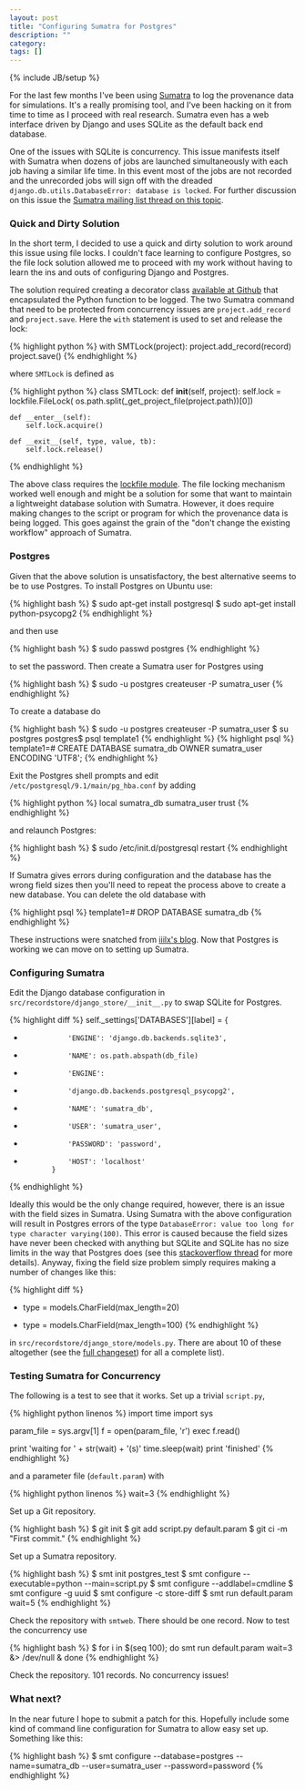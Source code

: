 ```yaml
---
layout: post
title: "Configuring Sumatra for Postgres"
description: ""
category: 
tags: []
---
```

{% include JB/setup %}

For the last few months I've been using [Sumatra][SMT] to log the
provenance data for simulations. It's a really promising tool, and I've
been hacking on it from time to time as I proceed with real
research. Sumatra even has a web interface driven by Django and uses
SQLite as the default back end database.

One of the issues with SQLite is concurrency. This issue manifests
itself with Sumatra when dozens of jobs are launched simultaneously
with each job having a similar life time. In this event most of the
jobs are not recorded and the unrecorded jobs will sign off with the
dreaded `django.db.utils.DatabaseError: database is locked`. For
further discussion on this issue the
[Sumatra mailing list thread on this topic](https://groups.google.com/forum/?fromgroups=#!topic/sumatra-users/-9Gci0thFLo).

### Quick and Dirty Solution

In the short term, I decided to use a quick and dirty solution to work
around this issue using file locks. I couldn't face learning to
configure Postgres, so the file lock solution allowed me to proceed
with my work without having to learn the ins and outs of configuring
Django and Postgres.

The solution required creating a decorator class
[available at Github](https://github.com/wd15/sumatra/blob/8b39d73b3cf85dbb8f2ada44a6914a27dff718df/src/smtdecorator.py)
that encapsulated the Python function to be logged. The two Sumatra
command that need to be protected from concurrency issues are
`project.add_record` and `project.save`. Here the `with` statement is
used to set and release the lock:

{% highlight python %}
with SMTLock(project):
    project.add_record(record)
    project.save()
{% endhighlight %}

where `SMTLock` is defined as

{% highlight python %}
class SMTLock:
    def __init__(self, project):
        self.lock = lockfile.FileLock(
            os.path.split(_get_project_file(project.path))[0])

    def __enter__(self):
        self.lock.acquire()

    def __exit__(self, type, value, tb):
        self.lock.release()
{% endhighlight %}

The above class requires the
[lockfile module](https://pypi.python.org/pypi/lockfile). The file
locking mechanism worked well enough and might be a solution for some
that want to maintain a lightweight database solution with
Sumatra. However, it does require making changes to the script or
program for which the provenance data is being logged. This goes
against the grain of the "don't change the existing workflow" approach
of Sumatra.

### Postgres

Given that the above solution is unsatisfactory, the best alternative
seems to be to use Postgres. To install Postgres on Ubuntu use:

{% highlight bash %}
$ sudo apt-get install postgresql
$ sudo apt-get install python-psycopg2
{% endhighlight %}

and then use

{% highlight bash %}
$ sudo passwd postgres
{% endhighlight %}

to set the password. Then create a Sumatra user for Postgres using

{% highlight bash %}
$ sudo -u postgres createuser -P sumatra_user
{% endhighlight %}

To create a database do

{% highlight bash %}
$ sudo -u postgres createuser -P sumatra_user
$ su postgres
postgres$ psql template1
{% endhighlight %}
{% highlight psql %}
template1=# CREATE DATABASE sumatra_db OWNER sumatra_user ENCODING 'UTF8';
{% endhighlight %}

Exit the Postgres shell prompts and edit
`/etc/postgresql/9.1/main/pg_hba.conf` by adding

{% highlight python %}
local      sumatra_db   sumatra_user   trust
{% endhighlight %}

and relaunch Postgres:

{% highlight bash %}
$ sudo /etc/init.d/postgresql restart
{% endhighlight %}

If Sumatra gives errors during configuration and the database has the
wrong field sizes then you'll need to repeat the process above to
create a new database. You can delete the old database with

{% highlight psql %}
template1=# DROP DATABASE sumatra_db
{% endhighlight %}

These instructions were snatched from
[iiilx's blog](http://blog.iiilx.com/programming/how-to-install-postgres-on-ubuntu-for-django/).
Now that Postgres is working we can move on to setting up Sumatra.

### Configuring Sumatra

Edit the Django database configuration in
`src/recordstore/django_store/__init__.py` to swap SQLite for
Postgres.

{% highlight diff %}
             self._settings['DATABASES'][label] = {
-                'ENGINE': 'django.db.backends.sqlite3',
-                'NAME': os.path.abspath(db_file)
+                'ENGINE':
+                'django.db.backends.postgresql_psycopg2',
+                'NAME': 'sumatra_db',
+                'USER': 'sumatra_user',
+                'PASSWORD': 'password',
+                'HOST': 'localhost'
             }
{% endhighlight %}

Ideally this would be the only change required, however, there is an
issue with the field sizes in Sumatra. Using Sumatra with the above
configuration will result in Postgres errors of the type
`DatabaseError: value too long for type character varying(100)`.  This
error is caused because the field sizes have never been checked with
anything but SQLite and SQLite has no size limits in the way that
Postgres does (see this
[stackoverflow thread](http://stackoverflow.com/questions/13736059/databaseerror-at-post-113-value-too-long-for-type-character-varying10)
for more details). Anyway, fixing the field size problem simply
requires making a number of changes like this:

{% highlight diff %}
-    type = models.CharField(max_length=20)
+    type = models.CharField(max_length=100)
{% endhighlight %}

in `src/recordstore/django_store/models.py`. There are about 10 of
these altogether (see the
[full changeset](https://github.com/wd15/sumatra/commit/0bcafc468c5fe4b93e4f230ad37aca00811ef6ff))
for all a complete list).

### Testing Sumatra for Concurrency

The following is a test to see that it works. Set up a trivial `script.py`,

{% highlight python linenos %}
import time
import sys

param_file = sys.argv[1]
f = open(param_file, 'r')
exec f.read()

print 'waiting for ' + str(wait) + '(s)'
time.sleep(wait)
print 'finished'
{% endhighlight %}

and a parameter file (`default.param`) with

{% highlight python linenos %}
wait=3
{% endhighlight %}

Set up a Git repository.

{% highlight bash %}
$ git init
$ git add script.py default.param
$ git ci -m "First commit."
{% endhighlight %}

Set up a Sumatra repository.

{% highlight bash %}
$ smt init postgres_test
$ smt configure --executable=python --main=script.py
$ smt configure --addlabel=cmdline
$ smt configure -g uuid
$ smt configure -c store-diff
$ smt run default.param wait=5
{% endhighlight %}

Check the repository with `smtweb`. There should be one record. Now to
test the concurrency use

{% highlight bash %}
$ for i in $(seq 100); do smt run default.param wait=3 &> /dev/null & done
{% endhighlight %}

Check the repository. 101 records. No concurrency issues!

### What next?

In the near future I hope to submit a patch for this. Hopefully
include some kind of command line configuration for Sumatra to allow
easy set up. Something like this:

{% highlight bash %}
$ smt configure --database=postgres --name=sumatra_db --user=sumatra_user --password=password
{% endhighlight %}

[SMT]: http://neuralensemble.org/sumatra/


